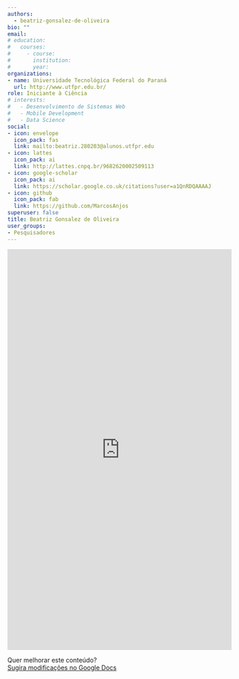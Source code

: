 ```yaml
---
authors:
  - beatriz-gonsalez-de-oliveira
bio: ""
email: 
# education:
#   courses:
#     - course: 
#       institution: 
#       year: 
organizations:
- name: Universidade Tecnológica Federal do Paraná
  url: http://www.utfpr.edu.br/
role: Iniciante à Ciência
# interests:
#   - Desenvolvimento de Sistemas Web
#   - Mobile Development
#   - Data Science
social:
- icon: envelope
  icon_pack: fas
  link: mailto:beatriz.280203@alunos.utfpr.edu
- icon: lattes
  icon_pack: ai
  link: http://lattes.cnpq.br/9682620002509113
- icon: google-scholar
  icon_pack: ai
  link: https://scholar.google.co.uk/citations?user=a1QnRDQAAAAJ
- icon: github
  icon_pack: fab
  link: https://github.com/MarcosAnjos
superuser: false
title: Beatriz Gonsalez de Oliveira
user_groups:
- Pesquisadores
---
```


<iframe frameborder="0" style="width: 100%; height: 900px" src="https://docs.google.com/document/d/e/2PACX-1vRnsI8K-WVLOzo-8amOaF5TxxAMPAeuSSilsh-cSVqvSYAZT_exBQ5C6QTicrhHzdt49FOdWH0PLERU/pub?embedded=true"></iframe>

Quer melhorar este conteúdo?<br>
[<i class="fa fa-edit" aria-hidden="true"></i> Sugira modificações no Google Docs][edit]

[edit]: https://docs.google.com/document/d/19ypslK13H36uRmpst8MzE7qVHEjsCwW7m6bvKjhVf5I/edit?usp=sharing
